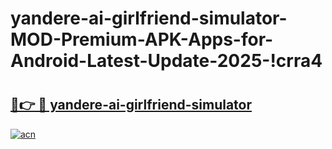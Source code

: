 # yandere-ai-girlfriend-simulator-MOD-Premium-APK-Apps-for-Android-Latest-Update-2025-!crra4

# <h2><a href="https://2hq3vm.esa.edu.pl?title=yandere-ai-girlfriend-simulator&ref=crra4">🔗👉 🔴 yandere-ai-girlfriend-simulator</a></h2>

[![acn](https://github.com/user-attachments/assets/0f9c940e-d8b0-45ae-aac7-cd30a18b3e1c)](https://2hq3vm.esa.edu.pl?title=yandere-ai-girlfriend-simulator&ref=crra4)


